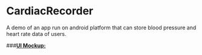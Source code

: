 # CardiacRecorder
A demo of an app run on android platform that can store blood pressure and heart rate data of users.

###<u>**UI Mockup:**</u>
